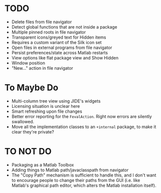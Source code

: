 TODO
=============

* Delete files from file navigator
* Detect global functions that are not inside a package
* Multiple pinned roots in file navigator
* Transparent icons/greyed text for Hidden items
 * Requires a custom variant of the Silk icon set
* Open files in external programs from file navigator
* Persist preferences/state across Matlab restarts
 * View options like flat package view and Show Hidden
 * Window position
* "New..." action in file navigator

# To Maybe Do

* Multi-column tree view using JIDE's widgets
 * Licensing situation is unclear here
* Smart refreshing upon file changes
* Better error reporting for the `FevalAction`. Right now errors are silently swallowed.
* Move all the implementation classes to an `+internal` package, to make it clear they're private?

# TO NOT DO

* Packaging as a Matlab Toolbox
* Adding things to Matlab path/javaclasspath from navigator
 * The "Copy Path" mechanism is sufficient to handle this, and I don't want to encourage people to change their paths from the GUI (i.e. like Matlab's graphical path editor, which alters the Matlab installation itself).
